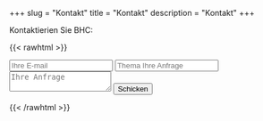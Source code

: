 +++
slug = "Kontakt"
title = "Kontakt"
description = "Kontakt"
+++

Kontaktierien Sie BHC:

{{< rawhtml >}}
<form action="https://send.pageclip.co/JJJHTtQ45VuXS4hQhYm18AO9XIwnsyTt/contact-form" class="pageclip-form" method="post">
  <!-- Replace these inputs with your own. Make sure they have a "name" attribute! -->

  <!-- It looks like you are creating a contact form. These email and subject fields are special -->
  <!-- See https://pageclip.co/docs#special-fields for more info -->
  <input type="email" name="email" placeholder="Ihre E-mail" required />
  <input type="text" name="subject" placeholder="Thema Ihre Anfrage" required />

  <textarea name="body" placeholder="Ihre Anfrage"></textarea>

  <!-- This button will have a loading spinner. Keep the inner span for best results. -->
  <button type="submit" class="pageclip-form__submit">
    <span>Schicken</span>
  </button>
</form>
<script src="https://s.pageclip.co/v1/pageclip.js" charset="utf-8"></script>
<script>
  const form = document.querySelector('.pageclip-form');
  Pageclip.form(form, { successTemplate: '<span>Danke!</span>'});
</script>
{{< /rawhtml >}}
